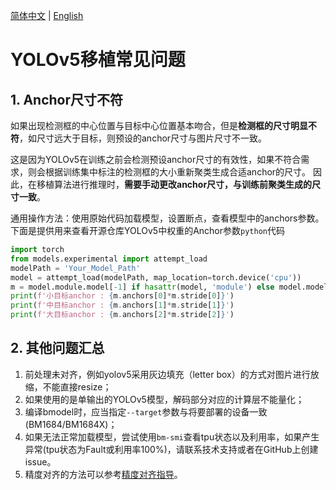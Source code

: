 [简体中文](./YOLOv5_Common_Problems.md) | [English](./YOLOv5_Common_Problems_EN.md)

# YOLOv5移植常见问题
## 1. Anchor尺寸不符
如果出现检测框的中心位置与目标中心位置基本吻合，但是**检测框的尺寸明显不符**，如尺寸远大于目标，则预设的anchor尺寸与图片尺寸不一致。

这是因为YOLOv5在训练之前会检测预设anchor尺寸的有效性，如果不符合需求，则会根据训练集中标注的检测框的大小重新聚类生成合适anchor的尺寸。 因此，在移植算法进行推理时，**需要手动更改anchor尺寸，与训练前聚类生成的尺寸一致**。

通用操作方法：使用原始代码加载模型，设置断点，查看模型中的anchors参数。下面是提供用来查看开源仓库YOLOv5中权重的Anchor参数`python`代码

```python
import torch
from models.experimental import attempt_load
modelPath = 'Your_Model_Path'
model = attempt_load(modelPath, map_location=torch.device('cpu'))
m = model.module.model[-1] if hasattr(model, 'module') else model.model[-1]
print(f'小目标anchor : {m.anchors[0]*m.stride[0]}')
print(f'中目标anchor : {m.anchors[1]*m.stride[1]}')
print(f'大目标anchor : {m.anchors[2]*m.stride[2]}')
```

## 2. 其他问题汇总
1. 前处理未对齐，例如yolov5采用灰边填充（letter box）的方式对图片进行放缩，不能直接resize；
2. 如果使用的是单输出的YOLOv5模型，解码部分对应的计算层不能量化；
3. 编译bmodel时，应当指定`--target`参数与将要部署的设备一致(BM1684/BM1684X)；
4. 如果无法正常加载模型，尝试使用`bm-smi`查看tpu状态以及利用率，如果产生异常(tpu状态为Fault或利用率100%)，请联系技术支持或者在GitHub上创建issue。
5. 精度对齐的方法可以参考[精度对齐指导](../../../docs/FP32BModel_Precise_Alignment.md)。